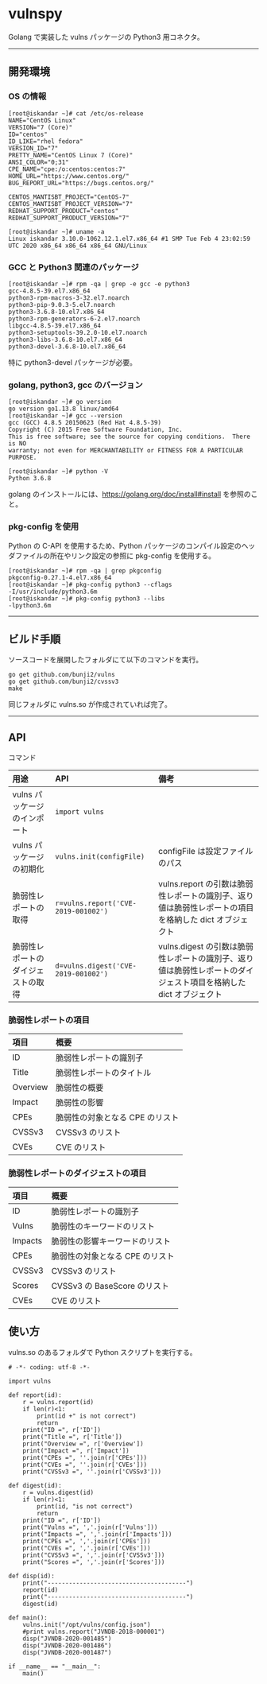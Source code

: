 # vulnspy

Golang で実装した vulns パッケージの Python3 用コネクタ。

----

## 開発環境

### OS の情報

```
[root@iskandar ~]# cat /etc/os-release
NAME="CentOS Linux"
VERSION="7 (Core)"
ID="centos"
ID_LIKE="rhel fedora"
VERSION_ID="7"
PRETTY_NAME="CentOS Linux 7 (Core)"
ANSI_COLOR="0;31"
CPE_NAME="cpe:/o:centos:centos:7"
HOME_URL="https://www.centos.org/"
BUG_REPORT_URL="https://bugs.centos.org/"

CENTOS_MANTISBT_PROJECT="CentOS-7"
CENTOS_MANTISBT_PROJECT_VERSION="7"
REDHAT_SUPPORT_PRODUCT="centos"
REDHAT_SUPPORT_PRODUCT_VERSION="7"

[root@iskandar ~]# uname -a
Linux iskandar 3.10.0-1062.12.1.el7.x86_64 #1 SMP Tue Feb 4 23:02:59 UTC 2020 x86_64 x86_64 x86_64 GNU/Linux
```

### GCC と Python3 関連のパッケージ

```
[root@iskandar ~]# rpm -qa | grep -e gcc -e python3
gcc-4.8.5-39.el7.x86_64
python3-rpm-macros-3-32.el7.noarch
python3-pip-9.0.3-5.el7.noarch
python3-3.6.8-10.el7.x86_64
python3-rpm-generators-6-2.el7.noarch
libgcc-4.8.5-39.el7.x86_64
python3-setuptools-39.2.0-10.el7.noarch
python3-libs-3.6.8-10.el7.x86_64
python3-devel-3.6.8-10.el7.x86_64
```

特に python3-devel パッケージが必要。

### golang, python3, gcc のバージョン

```
[root@iskandar ~]# go version
go version go1.13.8 linux/amd64
[root@iskandar ~]# gcc --version
gcc (GCC) 4.8.5 20150623 (Red Hat 4.8.5-39)
Copyright (C) 2015 Free Software Foundation, Inc.
This is free software; see the source for copying conditions.  There is NO
warranty; not even for MERCHANTABILITY or FITNESS FOR A PARTICULAR PURPOSE.

[root@iskandar ~]# python -V
Python 3.6.8
```

golang のインストールには、https://golang.org/doc/install#install を参照のこと。

### pkg-config を使用

Python の C-API を使用するため、Python パッケージのコンパイル設定のヘッダファイルの所在やリンク設定の参照に pkg-config を使用する。

```
[root@iskandar ~]# rpm -qa | grep pkgconfig
pkgconfig-0.27.1-4.el7.x86_64
[root@iskandar ~]# pkg-config python3 --cflags
-I/usr/include/python3.6m
[root@iskandar ~]# pkg-config python3 --libs
-lpython3.6m
```

----

## ビルド手順

ソースコードを展開したフォルダにて以下のコマンドを実行。

```
go get github.com/bunji2/vulns
go get github.com/bunji2/cvssv3
make
```

同じフォルダに vulns.so が作成されていれば完了。

----

## API

コマンド

|用途|API|備考|
|:--|:--|:--|
|vulns パッケージのインポート|```import vulns```||
|vulns パッケージの初期化|```vulns.init(configFile)```|configFile は設定ファイルのパス|
|脆弱性レポートの取得|```r=vulns.report('CVE-2019-001002')```|vulns.report の引数は脆弱性レポートの識別子、返り値は脆弱性レポートの項目を格納した dict オブジェクト|
|脆弱性レポートのダイジェストの取得|```d=vulns.digest('CVE-2019-001002')```|vulns.digest の引数は脆弱性レポートの識別子、返り値は脆弱性レポートのダイジェスト項目を格納した dict オブジェクト|

### 脆弱性レポートの項目

|項目|概要|
|:--|:--|
|ID|脆弱性レポートの識別子|
|Title|脆弱性レポートのタイトル|
|Overview|脆弱性の概要|
|Impact|脆弱性の影響|
|CPEs|脆弱性の対象となる CPE のリスト|
|CVSSv3|CVSSv3 のリスト|
|CVEs|CVE のリスト|

### 脆弱性レポートのダイジェストの項目

|項目|概要|
|:--|:--|
|ID|脆弱性レポートの識別子|
|Vulns|脆弱性のキーワードのリスト|
|Impacts|脆弱性の影響キーワードのリスト|
|CPEs|脆弱性の対象となる CPE のリスト|
|CVSSv3|CVSSv3 のリスト|
|Scores|CVSSv3 の BaseScore のリスト|
|CVEs|CVE のリスト|

## 使い方

vulns.so のあるフォルダで Python スクリプトを実行する。

```
# -*- coding: utf-8 -*-

import vulns

def report(id):
    r = vulns.report(id)
    if len(r)<1:
        print(id +" is not correct")
        return
    print("ID =", r['ID'])
    print("Title =", r['Title'])
    print("Overview =", r['Overview'])
    print("Impact =", r['Impact'])
    print("CPEs =", ''.join(r['CPEs']))
    print("CVEs =", ''.join(r['CVEs']))
    print("CVSSv3 =", ''.join(r['CVSSv3']))

def digest(id):
    r = vulns.digest(id)
    if len(r)<1:
        print(id, "is not correct")
        return
    print("ID =", r['ID'])
    print("Vulns =", ','.join(r['Vulns']))
    print("Impacts =", ','.join(r['Impacts']))
    print("CPEs =", ','.join(r['CPEs']))
    print("CVEs =", ','.join(r['CVEs']))
    print("CVSSv3 =", ','.join(r['CVSSv3']))
    print("Scores =", ','.join(r['Scores']))

def disp(id):
    print("---------------------------------------")
    report(id)
    print("---------------------------------------")
    digest(id)

def main():
    vulns.init("/opt/vulns/config.json")
    #print vulns.report("JVNDB-2018-000001")
    disp("JVNDB-2020-001485")
    disp("JVNDB-2020-001486")
    disp("JVNDB-2020-001487")

if __name__ == "__main__":
    main()
```
